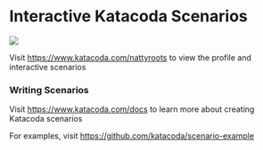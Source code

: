 # Interactive Katacoda Scenarios

[![](http://shields.katacoda.com/katacoda/nattyroots/count.svg)](https://www.katacoda.com/nattyroots "Get your profile on Katacoda.com")

Visit https://www.katacoda.com/nattyroots to view the profile and interactive scenarios

### Writing Scenarios
Visit https://www.katacoda.com/docs to learn more about creating Katacoda scenarios

For examples, visit https://github.com/katacoda/scenario-example
